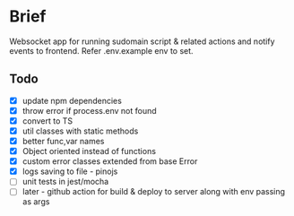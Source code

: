 # Brief

Websocket app for running sudomain script & related actions and notify events to frontend.
Refer .env.example env to set.

## Todo

- [x] update npm dependencies
- [x] throw error if process.env not found
- [x] convert to TS
- [x] util classes with static methods
- [x] better func,var names
- [x] Object oriented instead of functions
- [x] custom error classes extended from base Error
- [x] logs saving to file - pinojs
- [ ] unit tests in jest/mocha
- [ ] later - github action for build & deploy to server along with env passing as args
